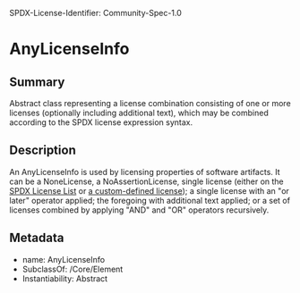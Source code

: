 SPDX-License-Identifier: Community-Spec-1.0

# AnyLicenseInfo

## Summary

Abstract class representing a license combination consisting of one or more
licenses (optionally including additional text), which may be combined
according to the SPDX license expression syntax.

## Description

An AnyLicenseInfo is used by licensing properties of software artifacts.
It can be a NoneLicense, a NoAssertionLicense,
single license (either on the [SPDX License List](https://spdx.org/licenses/)
or [a custom-defined license](https://spdx.github.io/spdx-spec/v3.0/model/ExpandedLicensing/Classes/CustomLicense/));
a single license with an "or later" operator applied; the foregoing with
additional text applied; or a set of licenses combined by applying "AND" and
"OR" operators recursively.

## Metadata

- name: AnyLicenseInfo
- SubclassOf: /Core/Element
- Instantiability: Abstract
